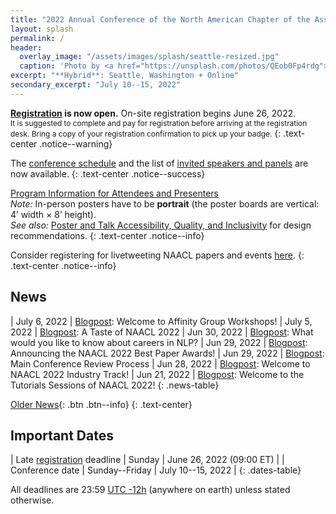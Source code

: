 ```yaml
---
title: "2022 Annual Conference of the North American Chapter of the Association for Computational Linguistics"
layout: splash
permalink: /
header:
  overlay_image: "/assets/images/splash/seattle-resized.jpg"
  caption: 'Photo by <a href="https://unsplash.com/photos/QEob0Fp4rdg">Zhifei Zhou</a> on <a href="http://www.unsplash.com">Unsplash</a>'
excerpt: "**Hybrid**: Seattle, Washington + Online"
secondary_excerpt: "July 10--15, 2022"
---
```


**[Registration](/registration/) is now open.** On-site registration begins June 26, 2022.<br><span style="font-size:85%">It is suggested to complete and pay for registration before arriving at the registration desk. Bring a copy of your registration confirmation to pick up your badge.</span>
{: .text-center .notice--warning}

The [conference schedule](/program/) and the list of [invited speakers and panels](/program/keynotes-panels/) are now available.
{: .text-center .notice--success}

[Program Information for Attendees and Presenters](/blog/information-for-attendees-and-presenters/)<br>
*Note:* In-person posters have to be **portrait** (the poster boards are vertical: 4’ width × 8’ height).<br>
*See also:* [Poster and Talk Accessibility, Quality, and Inclusivity](/blog/poster-talk-accessibility-quality-inclusivity/) for design recommendations.
{: .text-center .notice--info}

Consider registering for livetweeting NAACL papers and events [here](https://docs.google.com/forms/d/e/1FAIpQLSetyJ6dhtC_7oEOqHdE7mwzzoG3g_lQfWKYQJ0csEbv3QPzfw/viewform).
{: .text-center .notice--info}

## News

<style>
.news-table tr td:nth-child(1) { font-weight: bold; width: 10em; }
.notice--warning del { color: #888; }
</style>
| July 6, 2022 | [Blogpost](blog/affinity-workshops-welcome/): Welcome to Affinity Group Workshops!
| July 5, 2022 | [Blogpost](/blog/taste-of-naacl/): A Taste of NAACL 2022
| Jun 30, 2022 | [Blogpost](/blog/careers-in-nlp/): What would you like to know about careers in NLP?
| Jun 29, 2022 | [Blogpost](/blog/best-papers/): Announcing the NAACL 2022 Best Paper Awards!
| Jun 29, 2022 | [Blogpost](/blog/review-process/): Main Conference Review Process
| Jun 28, 2022 | [Blogpost](/blog/industry_track_welcome/): Welcome to NAACL 2022 Industry Track!
| Jun 21, 2022 | [Blogpost](/blog/welcome-to-tutorials/): Welcome to the Tutorials Sessions of NAACL 2022!
{: .news-table}

<!-- Note: When this table is too full, move some to the archive page. -->
[Older News](/archive/){: .btn .btn--info}
{: .text-center}

## Important Dates

<style>
.dates-table del { color: #888; }
</style>

| Late [registration](/registration/) deadline | Sunday | June 26, 2022 (09:00 ET) |
| Conference date | Sunday--Friday | July 10--15, 2022 |
{: .dates-table}

All deadlines are 23:59 <a target="_blank" href="https://www.timeanddate.com/time/zone/timezone/utc-12">UTC -12h</a> (anywhere on earth) unless stated otherwise.
